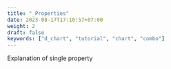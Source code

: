 ```yaml
---
title: "_Properties"
date: 2023-08-17T17:10:57+07:00
weight: 2
draft: false
keywords: ["d_chart", "tutorial", "chart", "combo"]
---
```


Explanation of single property

